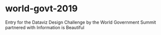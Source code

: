 # world-govt-2019
Entry for the Dataviz Design Challenge by the World Government Summit partnered with Information is Beautiful
